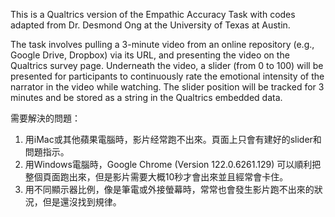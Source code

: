 This is a Qualtrics version of the Empathic Accuracy Task with codes adapted from Dr. Desmond Ong at the University of Texas at Austin. 

The task involves pulling a 3-minute video from an online repository (e.g., Google Drive, Dropbox) via its URL, and presenting the video on the Qualtrics survey page. Underneath the video, a slider (from 0 to 100) will be presented for participants to continuously rate the emotional intensity of the narrator in the video while watching. The slider position will be tracked for 3 minutes and be stored as a string in the Qualtrics embedded data. 

需要解決的問題：
1. 用iMac或其他蘋果電腦時，影片经常跑不出來。頁面上只會有建好的slider和問題指示。
2. 用Windows電腦時，Google Chrome (Version 122.0.6261.129) 可以順利把整個頁面跑出來，但是影片需要大概10秒才會出來並且經常會卡住。
3. 用不同顯示器比例，像是筆電或外接螢幕時，常常也會發生影片跑不出來的狀況，但是還沒找到規律。

